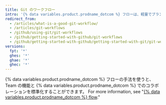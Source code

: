 ```yaml
---
title: Git のワークフロー
intro: '{% data variables.product.prodname_dotcom %} フローは、軽量でブランチベースのワークフローで、規則的にデプロイされる Team とプロジェクトをサポートしています。'
redirect_from:
  - /articles/what-is-a-good-git-workflow/
  - /articles/git-workflows
  - /github/using-git/git-workflows
  - /github/getting-started-with-github/git-workflows
  - /github/getting-started-with-github/getting-started-with-git/git-workflows
versions:
  fpt: '*'
  ghes: '*'
  ghae: '*'
  ghec: '*'
---
```


{% data variables.product.prodname_dotcom %} フローの手法を使うと、Team の機能と {% data variables.product.prodname_dotcom %} でのコラボレーションを標準化することができます。 For more information, see "[{% data variables.product.prodname_dotcom %} flow](/github/getting-started-with-github/github-flow)."

